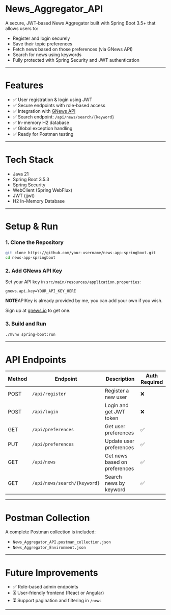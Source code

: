 # News_Aggregator_API

A secure, JWT-based News Aggregator built with Spring Boot 3.5+ that allows users to:

- Register and login securely
- Save their topic preferences
- Fetch news based on those preferences (via GNews API)
- Search for news using keywords
- Fully protected with Spring Security and JWT authentication

---

# Features

- ✅ User registration & login using JWT
- ✅ Secure endpoints with role-based access
- ✅ Integration with [GNews API](https://gnews.io)
- ✅ Search endpoint: `/api/news/search/{keyword}`
- ✅ In-memory H2 database
- ✅ Global exception handling
- ✅ Ready for Postman testing

---

# Tech Stack

- Java 21
- Spring Boot 3.5.3
- Spring Security
- WebClient (Spring WebFlux)
- JWT (jjwt)
- H2 In-Memory Database

---

# Setup & Run

### 1. Clone the Repository
```bash
git clone https://github.com/your-username/news-app-springboot.git
cd news-app-springboot
```

### 2. Add GNews API Key

Set your API key in `src/main/resources/application.properties`:

```
gnews.api.key=YOUR_API_KEY_HERE
```
**NOTE**APIKey is already provided by me, you can add your own if you wish.

Sign up at [gnews.io](https://gnews.io) to get one.

### 3. Build and Run
```bash
./mvnw spring-boot:run
```

---

# API Endpoints

| Method | Endpoint                      | Description                        | Auth Required |
|--------|-------------------------------|------------------------------------|---------------|
| POST   | `/api/register`               | Register a new user                | ❌            |
| POST   | `/api/login`                  | Login and get JWT token            | ❌            |
| GET    | `/api/preferences`            | Get user preferences               | ✅            |
| PUT    | `/api/preferences`            | Update user preferences            | ✅            |
| GET    | `/api/news`                   | Get news based on preferences      | ✅            |
| GET    | `/api/news/search/{keyword}`  | Search news by keyword             | ✅            |

---

# Postman Collection

A complete Postman collection is included:
- `News_Aggregator_API.postman_collection.json`
- `News_Aggregator_Environment.json`

---

# Future Improvements

- ✅ Role-based admin endpoints
- ⏳ User-friendly frontend (React or Angular)
- ⏳ Support pagination and filtering in `/news`

---
